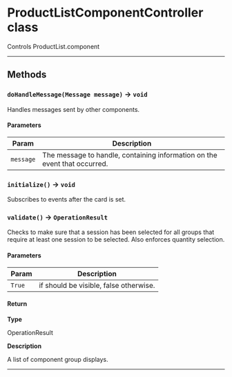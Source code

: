 # ProductListComponentController class

Controls ProductList.component

---
## Methods
### `doHandleMessage(Message message)` → `void`

Handles messages sent by other components.

#### Parameters
|Param|Description|
|-----|-----------|
|`message` |  The message to handle, containing information on the event that occurred. |

### `initialize()` → `void`

Subscribes to events after the card is set.

### `validate()` → `OperationResult`

Checks to make sure that a session has been selected for all groups that require at least one session to be selected. Also enforces quantity selection.

#### Parameters
|Param|Description|
|-----|-----------|
|`True` |  if should be visible, false otherwise. |

#### Return

**Type**

OperationResult

**Description**

A list of component group displays.

---
